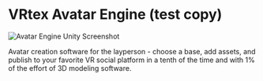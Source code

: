 # VRtex Avatar Engine (test copy)

![Avatar Engine Unity Screenshot](https://i.imgur.com/alVvlUt.png)

Avatar creation software for the layperson - choose a base, add assets, and publish to your favorite VR social platform in a tenth of the time and with 1% of the effort of 3D modeling software.



